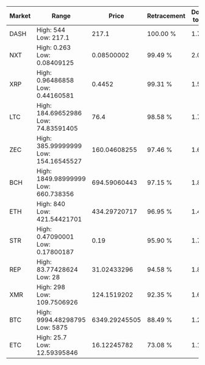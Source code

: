 | Market | Range | Price| Retracement | Doubles to 50% |
| --- | --- | --- | --- | --- |
| DASH | High: 544<br />Low: 217.1 | 217.1 | 100.00 % | 1.75 |
| NXT | High: 0.263<br />Low: 0.08409125 | 0.08500002 | 99.49 % | 2.04 |
| XRP | High: 0.96486858<br />Low: 0.44160581 | 0.4452 | 99.31 % | 1.58 |
| LTC | High: 184.69652986<br />Low: 74.83591405 | 76.4 | 98.58 % | 1.70 |
| ZEC | High: 385.99999999<br />Low: 154.16545527 | 160.04608255 | 97.46 % | 1.69 |
| BCH | High: 1849.98999999<br />Low: 660.738356 | 694.59060443 | 97.15 % | 1.81 |
| ETH | High: 840<br />Low: 421.54421701 | 434.29720717 | 96.95 % | 1.45 |
| STR | High: 0.47090001<br />Low: 0.17800187 | 0.19 | 95.90 % | 1.71 |
| REP | High: 83.77428624<br />Low: 28 | 31.02433296 | 94.58 % | 1.80 |
| XMR | High: 298<br />Low: 109.7506926 | 124.1519202 | 92.35 % | 1.64 |
| BTC | High: 9994.48298795<br />Low: 5875 | 6349.29245505 | 88.49 % | 1.25 |
| ETC | High: 25.7<br />Low: 12.59395846 | 16.12245782 | 73.08 % | 1.19 |
